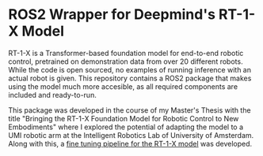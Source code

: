 # ROS2 Wrapper for Deepmind's RT-1-X Model

RT-1-X is a Transformer-based foundation model for end-to-end robotic control, pretrained on demonstration data from over 20 different robots. While the code is open sourced, no examples of running inference with an actual robot is given. This repository contains a ROS2 package that makes using the model much more accesible, as all required components are included and ready-to-run.

This package was developed in the course of my Master's Thesis with the title "Bringing the RT-1-X Foundation Model for Robotic Control to New Embodiments" where I explored the potential of adapting the model to a UMI robotic arm at the Intelligent Robotics Lab of University of Amsterdam. Along with this, a [fine tuning pipeline for the RT-1-X model](https://github.com/jonathansalzer/open_x_embodiment) was developed.
